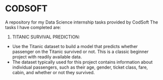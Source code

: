 # CODSOFT
A repository for my Data Science internship tasks provided by CodSoft
The tasks I have completed are:
1.  TITANIC SURVIVAL PREDICTION:
- Use the Titanic dataset to build a model that predicts whether passenger on the Titanic survived or not. This is a classic beginner project with readily available data.
- The dataset typically used for this project contains information about individual passengers, such as their age, gender, ticket class, fare, cabin, and whether or not they survived.

